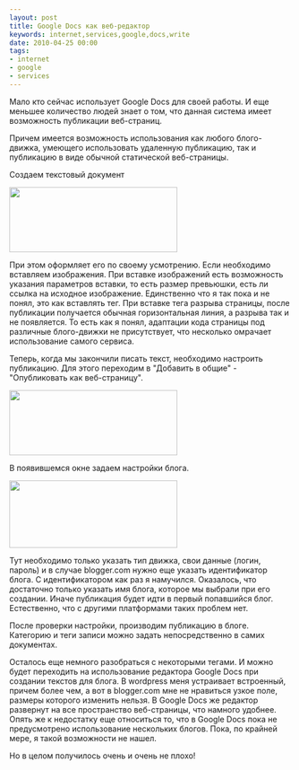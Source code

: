 ```yaml
---
layout: post
title: Google Docs как веб-редактор
keywords: internet,services,google,docs,write
date: 2010-04-25 00:00
tags:
- internet
- google
- services
---
```

Мало кто сейчас использует Google Docs для своей работы. И еще меньшее количество людей знает о том, что данная система имеет возможность публикации веб-страниц.

Причем имеется возможность использования как любого блого-движка, умеющего использовать удаленную публикацию, так и публикацию в виде обычной статической веб-страницы.

Создаем текстовый документ

<a href="http://static.juev.ru/2010/04/docs-text.png"><img class="aligncenter size-medium wp-image-1008" title="docs-text" src="http://static.juev.ru/2010/04/docs-text-300x116.png" alt="" width="300" height="116" /></a>

При этом оформляет его по своему усмотрению. Если необходимо вставляем изображения. При вставке изображений есть возможность указания параметров вставки, то есть размер превьюшки, есть ли ссылка на исходное изображение. Единственно что я так пока и не понял, это как вставлять тег. При вставке тега разрыва страницы, после публикации получается обычная горизонтальная линия, а разрыва так и не появляется. То есть как я понял, адаптации кода страницы под различные блого-движки не присутствует, что несколько омрачает использование самого сервиса.

Теперь, когда мы закончили писать текст, необходимо настроить публикацию. Для этого переходим в "Добавить в общие" - "Опубликовать как веб-страницу".

<a href="http://static.juev.ru/2010/04/docs-pub.png"><img class="aligncenter size-medium wp-image-1007" title="docs-pub" src="http://static.juev.ru/2010/04/docs-pub-300x116.png" alt="" width="300" height="116" /></a>

В появившемся окне задаем настройки блога.

<a href="http://static.juev.ru/2010/04/docs-options.png"><img class="aligncenter size-medium wp-image-1006" title="docs-options" src="http://static.juev.ru/2010/04/docs-options-300x120.png" alt="" width="300" height="120" /></a>

Тут необходимо только указать тип движка, свои данные (логин, пароль) и в случае blogger.com нужно еще указать идентификатор блога. С идентификатором как раз я намучился. Оказалось, что достаточно только указать имя блога, которое мы выбрали при его создании. Иначе публикация будет идти в первый попавшийся блог. Естественно, что с другими платформами таких проблем нет.

После проверки настройки, производим публикацию в блоге. Категорию и теги записи можно задать непосредственно в самих документах.

Осталось еще немного разобраться с некоторыми тегами. И можно будет переходить на использование редактора Google Docs при создании текстов для блога. В wordpress меня устраивает встроенный, причем более чем, а вот в blogger.com мне не нравиться узкое поле, размеры которого изменить нельзя. В Google Docs же редактор развернут на все пространство веб-страницы, что намного удобнее. Опять же к недостатку еще относиться то, что в Google Docs пока не предусмотрено использование нескольких блогов. Пока, по крайней мере, я такой возможности не нашел.

Но в целом получилось очень и очень не плохо!
